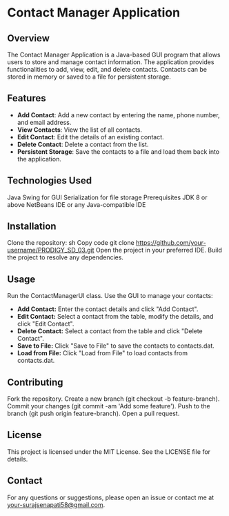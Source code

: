 # Contact Manager Application

## Overview

The Contact Manager Application is a Java-based GUI program that allows users to store and manage contact information. The application provides functionalities to add, view, edit, and delete contacts. Contacts can be stored in memory or saved to a file for persistent storage.

## Features

- **Add Contact**: Add a new contact by entering the name, phone number, and email address.
- **View Contacts**: View the list of all contacts.
- **Edit Contact**: Edit the details of an existing contact.
- **Delete Contact**: Delete a contact from the list.
- **Persistent Storage**: Save the contacts to a file and load them back into the application.

## Technologies Used
Java
Swing for GUI
Serialization for file storage
Prerequisites
JDK 8 or above
NetBeans IDE or any Java-compatible IDE

## Installation

Clone the repository:
sh
Copy code
git clone https://github.com/your-username/PRODIGY_SD_03.git
Open the project in your preferred IDE.
Build the project to resolve any dependencies.

## Usage
Run the ContactManagerUI class.
Use the GUI to manage your contacts:
- **Add Contact:** Enter the contact details and click "Add Contact".
- **Edit Contact:** Select a contact from the table, modify the details, and click "Edit Contact".
- **Delete Contact:** Select a contact from the table and click "Delete Contact".
- **Save to File:** Click "Save to File" to save the contacts to contacts.dat.
- **Load from File:** Click "Load from File" to load contacts from contacts.dat.


## Contributing

Fork the repository.
Create a new branch (git checkout -b feature-branch).
Commit your changes (git commit -am 'Add some feature').
Push to the branch (git push origin feature-branch).
Open a pull request.

## License
This project is licensed under the MIT License. See the LICENSE file for details.

## Contact
For any questions or suggestions, please open an issue or contact me at your-surajsenapati58@gmail.com.
